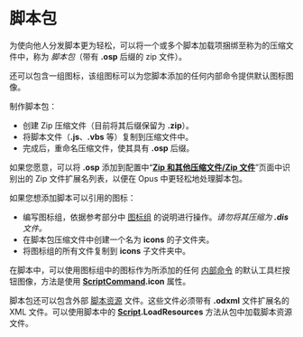 # 脚本包

为使向他人分发脚本更为轻松，可以将一个或多个脚本加载项捆绑至称为的压缩文件中，称为 *脚本包*（带有 **.osp** 后缀的 zip 文件）。

还可以包含一组图标，该组图标可以为您脚本添加的任何内部命令提供默认图标图像。

制作脚本包：

- 创建 Zip 压缩文件（目前将其后缀保留为 **.zip**）。
- 将脚本文件（**.js**、**.vbs** 等）复制到压缩文件中。
- 完成后，重命名压缩文件，使其具有 **.osp** 后缀。

如果您愿意，可以将 **.osp** 添加到配置中“**[Zip 和其他压缩文件/Zip 文件](/Manual/preferences/preferences_categories/zip_and_other_archives/README.zh.md)**”页面中识别出的 Zip 文件扩展名列表，以便在 Opus 中更轻松地处理脚本包。

如果您想添加脚本可以引用的图标：

- 编写图标组，依据参考部分中 [图标组](/Manual/reference/icon_sets/README.zh.md) 的说明进行操作。*请勿将其压缩为 **.dis** 文件。*
- 在脚本包压缩文件中创建一个名为 **icons** 的子文件夹。
- 将图标组的所有文件复制到 **icons** 子文件夹中。

在脚本中，可以使用图标组中的图标作为所添加的任何 [内部命令](../example_scripts/adding_a_new_internal_command.zh.md) 的默认工具栏按钮图像，方法是使用 **[ScriptCommand](/Manual/reference/scripting_reference/scripting_objects/scriptcommand.zh.md).icon** 属性。

脚本包还可以包含外部 [脚本资源](../resources/README.zh.md) 文件。这些文件必须带有 **.odxml** 文件扩展名的 XML 文件。可以使用脚本中的 **[Script](/Manual/reference/scripting_reference/scripting_objects/script.zh.md).LoadResources** 方法从包中加载脚本资源文件。